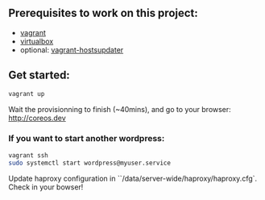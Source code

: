 ## Prerequisites to work on this project:
- [vagrant](http://www.vagrantup.com/)
- [virtualbox](https://www.virtualbox.org/)
- optional: [vagrant-hostsupdater](https://github.com/cogitatio/vagrant-hostsupdater)

## Get started:

```bash
vagrant up
```

Wait the provisionning to finish (~40mins), and go to your browser: http://coreos.dev

### If you want to start another wordpress:
```bash
vagrant ssh
sudo systemctl start wordpress@myuser.service
```
Update haproxy configuration in ``/data/server-wide/haproxy/haproxy.cfg`.
Check in your bowser!
